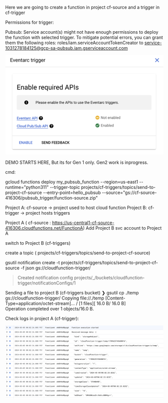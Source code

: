
Here we are going to create a function in project cf-source and a trigger in cf-trigger


Permissions for trigger:

Pubsub:
Service account(s) might not have enough permissions to deploy the function with selected trigger. To mitigate potential errors, you can grant them the following roles:
roles/iam.serviceAccountTokenCreator to service-1031278184125@gcp-sa-pubsub.iam.gserviceaccount.com


![EVENT ARC](./img/eventarc_api.jpg)



DEMO STARTS HERE, But its for Gen 1 only. Gen2 work is inprogress.

cmd:

gcloud functions deploy my_pubsub_function --region=us-east1 --runtime="python311" --trigger-topic projects/cf-triggers/topics/send-to-project-cf-source --entry-point=hello_pubsub --source="gs://cf-source-416306/pubsub_trigger/function-source.zip"


Project A: cf-source -> project used to host cloud function
Project B: cf-trigger -> project hosts triggers


Project A ( cf-source : https://us-central1-cf-source-416306.cloudfunctions.net/FunctionA)
Add Project B svc account to Project A

switch to Project B (cf-triggers)

create a topic ( projects/cf-triggers/topics/send-to-project-cf-source)

gsutil notification create -t projects/cf-triggers/topics/send-to-project-cf-source -f json gs://cloudfunction-trigger/
>Created notification config projects/_/buckets/cloudfunction-trigger/notificationConfigs/1

Sending a file to project B (cf-triggers bucket)
❯ gsutil cp ./temp  gs://cloudfunction-trigger/
Copying file://./temp [Content-Type=application/octet-stream]...
/ [1 files][   16.0 B/   16.0 B]                                                
Operation completed over 1 objects/16.0 B.  


Check logs in project A (cf-trigger):

![Logs](image.png)